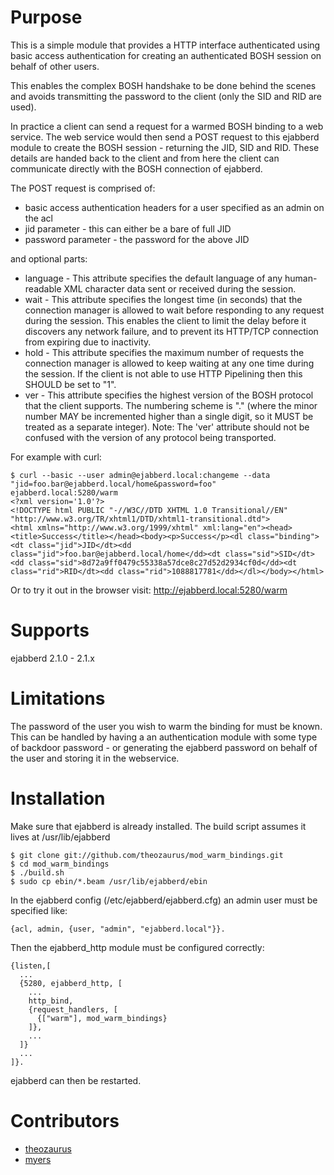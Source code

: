 # Purpose
This is a simple module that provides a HTTP interface authenticated using basic access authentication for creating an authenticated BOSH session on behalf of other users.

This enables the complex BOSH handshake to be done behind the scenes and avoids transmitting the password to the client (only the SID and RID are used).

In practice a client can send a request for a warmed BOSH binding to a web service. The web service would then send a POST request to this ejabberd module to create the BOSH session - returning the JID, SID and RID. These details are handed back to the client and from here the client can communicate directly with the BOSH connection of ejabberd.

The POST request is comprised of:

- basic access authentication headers for a user specified as an admin on the acl
- jid parameter - this can either be a bare of full JID
- password parameter - the password for the above JID

and optional parts:

- language - This attribute specifies the default language of any human-readable XML character data sent or received during the session.
- wait -  This attribute specifies the longest time (in seconds) that the connection manager is allowed to wait before responding to any request during the session. This enables the client to limit the delay before it discovers any network failure, and to prevent its HTTP/TCP connection from expiring due to inactivity.
- hold - This attribute specifies the maximum number of requests the connection manager is allowed to keep waiting at any one time during the session. If the client is not able to use HTTP Pipelining then this SHOULD be set to "1".
- ver - This attribute specifies the highest version of the BOSH protocol that the client supports. The numbering scheme is "<major>.<minor>" (where the minor number MAY be incremented higher than a single digit, so it MUST be treated as a separate integer). Note: The 'ver' attribute should not be confused with the version of any protocol being transported.

For example with curl:

    $ curl --basic --user admin@ejabberd.local:changeme --data "jid=foo.bar@ejabberd.local/home&password=foo" ejabberd.local:5280/warm
    <?xml version='1.0'?>
    <!DOCTYPE html PUBLIC "-//W3C//DTD XHTML 1.0 Transitional//EN" "http://www.w3.org/TR/xhtml1/DTD/xhtml1-transitional.dtd">
    <html xmlns="http://www.w3.org/1999/xhtml" xml:lang="en"><head><title>Success</title></head><body><p>Success</p><dl class="binding"><dt class="jid">JID</dt><dd class="jid">foo.bar@ejabberd.local/home</dd><dt class="sid">SID</dt><dd class="sid">8d72a9ff0479c55338a57dce8c27d52d2934cf0d</dd><dt class="rid">RID</dt><dd class="rid">1088817781</dd></dl></body></html>

Or to try it out in the browser visit: http://ejabberd.local:5280/warm

# Supports

ejabberd 2.1.0 - 2.1.x

# Limitations

The password of the user you wish to warm the binding for must be known. This can be handled by having a an authentication module with some type of backdoor password - or generating the ejabberd password on behalf of the user and storing it in the webservice.

# Installation

Make sure that ejabberd is already installed. The build script assumes it lives at /usr/lib/ejabberd

    $ git clone git://github.com/theozaurus/mod_warm_bindings.git
    $ cd mod_warm_bindings
    $ ./build.sh
    $ sudo cp ebin/*.beam /usr/lib/ejabberd/ebin

In the ejabberd config (/etc/ejabberd/ejabberd.cfg) an admin user must be specified like:

    {acl, admin, {user, "admin", "ejabberd.local"}}.

Then the ejabberd_http module must be configured correctly:

    {listen,[
      ...
      {5280, ejabberd_http, [
        ...
        http_bind,
        {request_handlers, [
          {["warm"], mod_warm_bindings}
        ]},
        ...
      ]}
      ...
    ]}.


ejabberd can then be restarted.

# Contributors

 - [theozaurus](https://github.com/theozaurus/)
 - [myers](https://github.com/myers)
